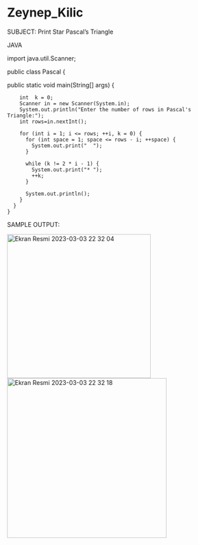 # Zeynep_Kilic


SUBJECT: Print Star Pascal’s Triangle

JAVA

import java.util.Scanner;

public class Pascal {

public static void main(String[] args) {

	    int  k = 0;	    
	    Scanner in = new Scanner(System.in);
	    System.out.println("Enter the number of rows in Pascal's Triangle:");
	    int rows=in.nextInt();
	    
	    for (int i = 1; i <= rows; ++i, k = 0) {
	      for (int space = 1; space <= rows - i; ++space) {
	        System.out.print("  ");
	      }

	      while (k != 2 * i - 1) {
	        System.out.print("* ");
	        ++k;
	      }

	      System.out.println();
	    }
	  }
	}
SAMPLE OUTPUT:

<img width="335" alt="Ekran Resmi 2023-03-03 22 32 04" src="https://user-images.githubusercontent.com/119444731/222814286-903b995f-aef2-4efc-862e-50f26445931a.png">

<img width="372" alt="Ekran Resmi 2023-03-03 22 32 18" src="https://user-images.githubusercontent.com/119444731/222814299-a187d9bf-533d-49f5-9b62-b7674f205d2c.png">

